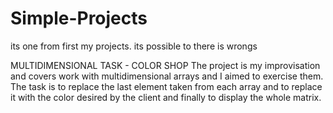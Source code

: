 # Simple-Projects
its one from first my projects.
its possible to there is wrongs
  
MULTIDIMENSIONAL TASK - COLOR SHOP
The project is my improvisation and covers work with multidimensional arrays and 
I aimed to exercise them. The task is to replace the last element taken from each 
array and to replace it with the color desired by the client and finally to display the whole matrix.
